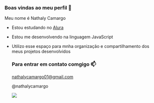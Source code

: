 ### Boas vindas ao meu perfil 👋

Meu nome é Nathaly Camargo

- Estou estudando no [Alura](https://www.alura.com.br)
- Estou me desenvolvendo na linguagem JavaScript
- Utilizo esse espaço para mnha organização e compartilhamento dos meus projetos desenvolvidos

  ### Para entrar em contato comgigo 📫

  nathalycamargo01@gmail.com
  
  @nathalycamargo

  ![](https://media.tenor.com/ftqs42Yna-oAAAAi/mochi-mochi-hello-white-mochi-mochi.gif)
